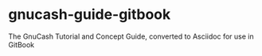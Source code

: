 # gnucash-guide-gitbook
The GnuCash Tutorial and Concept Guide, converted to Asciidoc for use in GitBook
